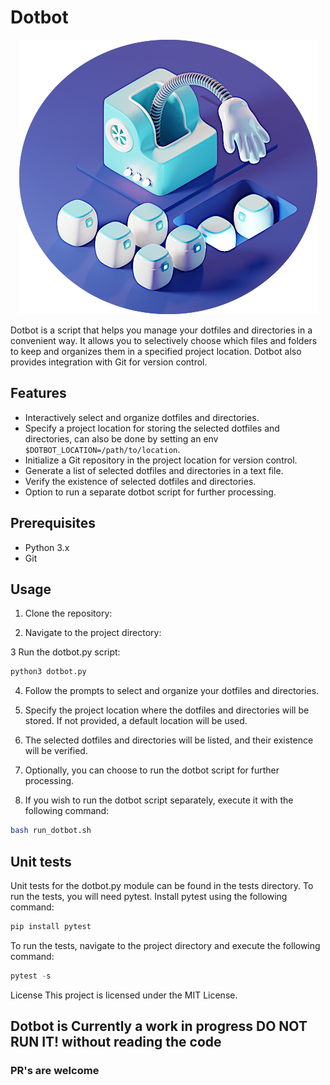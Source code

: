 # Dotbot

<!-- markdownlint-disable -->
<p align="center">
  <img src="./assets/dotbot.png" alt="Dotbot" title="Dotbot">
</p>
<!-- markdownlint-enable -->
Dotbot is a script that helps you manage your dotfiles and directories in a convenient way. It allows you to selectively choose which files and folders to keep and organizes them in a specified project location. Dotbot also provides integration with Git for version control.

## Features

- Interactively select and organize dotfiles and directories.
- Specify a project location for storing the selected dotfiles and directories,
  can also be done by setting an env `$DOTBOT_LOCATION=/path/to/location`.
- Initialize a Git repository in the project location for version control.
- Generate a list of selected dotfiles and directories in a text file.
- Verify the existence of selected dotfiles and directories.
- Option to run a separate dotbot script for further processing.

## Prerequisites

- Python 3.x
- Git

## Usage

1. Clone the repository:

2. Navigate to the project directory:

3 Run the dotbot.py script:

```Python
python3 dotbot.py
```

4. Follow the prompts to select and organize your dotfiles and directories.

5. Specify the project location where the dotfiles and directories will be
   stored. If not provided, a default location will be used.

6. The selected dotfiles and directories will be listed, and their existence
   will be verified.

7. Optionally, you can choose to run the dotbot script for further processing.

8. If you wish to run the dotbot script separately, execute it with the
   following command:

```bash
bash run_dotbot.sh
```

## Unit tests

Unit tests for the dotbot.py module can be found in the tests directory. To run
the tests, you will need pytest. Install pytest using the following command:

```py
pip install pytest
```

To run the tests, navigate to the project directory and execute the following
command:

```py
pytest -s
```

License This project is licensed under the MIT License.

## Dotbot is Currently a work in progress DO NOT RUN IT! without reading the code

### PR's are welcome
